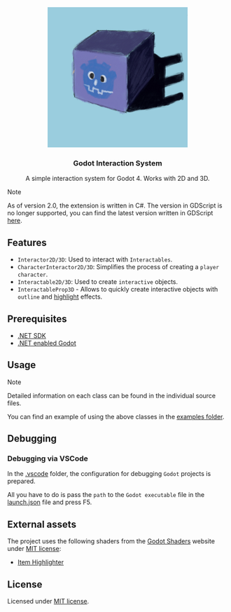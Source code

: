 <div align="center">
	<img src="./icon.png" width="320px" />
	<h3>Godot Interaction System</h3>
	<p />
	<p>A simple interaction system for Godot 4. Works with 2D and 3D.</p>
</div>

> [!NOTE]
> As of version 2.0, the extension is written in C#.
> The version in GDScript is no longer supported, you can find the latest version written in GDScript [here](https://github.com/MASSHUU12/godot-interaction-system/tree/v1.5.0).

## Features

-   `Interactor2D/3D`: Used to interact with `Interactables`.
-   `CharacterInteractor2D/3D`: Simplifies the process of creating a `player character`.
-   `Interactable2D/3D`: Used to create `interactive` objects.
-   `InteractableProp3D` - Allows to quickly create interactive objects with `outline` and [highlight](<(https://godotshaders.com/shader/collectable-item-shining-highlight/)>) effects.

## Prerequisites

-   [.NET SDK](https://dotnet.microsoft.com/download)
-   [.NET enabled Godot](https://godotengine.org/download)

## Usage

> [!NOTE]
> Detailed information on each class can be found in the individual source files.

You can find an example of using the above classes in the [examples folder](https://github.com/MASSHUU12/godot-interaction/tree/main/examples).

## Debugging

### Debugging via VSCode

In the [.vscode](./.vscode) folder, the configuration for debugging `Godot` projects is prepared.

All you have to do is pass the `path` to the `Godot executable` file in the [launch.json](./.vscode/launch.json) file and press F5.

## External assets

The project uses the following shaders from the [Godot Shaders](https://godotshaders.com/shader/collectable-item-shining-highlight/) website under [MIT license](https://opensource.org/licenses/MIT):

-   [Item Highlighter](https://godotshaders.com/shader/collectable-item-shining-highlight/)

## License

Licensed under [MIT license](./LICENSE).
